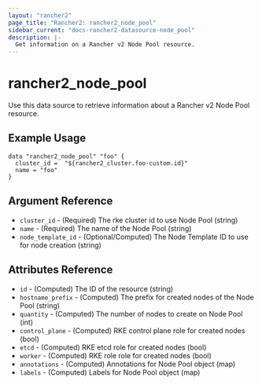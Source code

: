 ```yaml
---
layout: "rancher2"
page_title: "Rancher2: rancher2_node_pool"
sidebar_current: "docs-rancher2-datasource-node_pool"
description: |-
  Get information on a Rancher v2 Node Pool resource.
---
```


# rancher2\_node\_pool

Use this data source to retrieve information about a Rancher v2 Node Pool resource.

## Example Usage

```hcl
data "rancher2_node_pool" "foo" {
  cluster_id =  "${rancher2_cluster.foo-custom.id}"
  name = "foo"
}
```

## Argument Reference

* `cluster_id` - (Required) The rke cluster id to use Node Pool (string)
* `name` - (Required) The name of the Node Pool (string)
* `node_template_id` - (Optional/Computed) The Node Template ID to use for node creation (string)


## Attributes Reference

* `id` - (Computed) The ID of the resource (string)
* `hostname_prefix` - (Computed) The prefix for created nodes of the Node Pool (string)
* `quantity` - (Computed) The number of nodes to create on Node Pool (int)
* `control_plane` - (Computed) RKE control plane role for created nodes (bool)
* `etcd` - (Computed) RKE etcd role for created nodes (bool)
* `worker` - (Computed) RKE role role for created nodes (bool)
* `annotations` - (Computed) Annotations for Node Pool object (map)
* `labels` - (Computed) Labels for Node Pool object (map)
